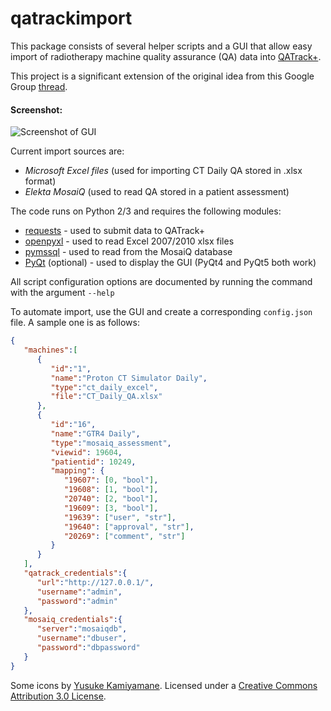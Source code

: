 # qatrackimport

This package consists of several helper scripts and a GUI that allow easy import of radiotherapy machine quality assurance (QA) data into [QATrack+](http://qatrackplus.com).

This project is a significant extension of the original idea from this Google Group [thread](https://groups.google.com/forum/#!msg/qatrack/vO5H-zsfgsc/otXZ65itI4YJ).

#### Screenshot:

![Screenshot of GUI](https://cloud.githubusercontent.com/assets/61406/7419859/7a9827f8-ef3d-11e4-9c6f-88e0242a9411.png)

Current import sources are:

* *Microsoft Excel files* (used for importing CT Daily QA stored in .xlsx format)
* *Elekta MosaiQ* (used to read QA stored in a patient assessment)

The code runs on Python 2/3 and requires the following modules:

* [requests](http://python-requests.org) - used to submit data to QATrack+
* [openpyxl](https://bitbucket.org/openpyxl/openpyxl) - used to read Excel 2007/2010 xlsx files
* [pymssql](http://www.pymssql.org/) - used to read from the MosaiQ database
* [PyQt](http://www.riverbankcomputing.com/software/pyqt/) (optional) - used to display the GUI (PyQt4 and PyQt5 both work)

All script configuration options are documented by running the command with the argument ```--help```

To automate import, use the GUI and create a corresponding ```config.json``` file. A sample one is as follows:

```json
{
   "machines":[
      {
         "id":"1",
         "name":"Proton CT Simulator Daily",
         "type":"ct_daily_excel",
         "file":"CT_Daily_QA.xlsx"
      },
      {
         "id":"16",
         "name":"GTR4 Daily",
         "type":"mosaiq_assessment",
         "viewid": 19604,
         "patientid": 10249,
         "mapping": {
            "19607": [0, "bool"],
            "19608": [1, "bool"],
            "20740": [2, "bool"],
            "19609": [3, "bool"],
            "19639": ["user", "str"],
            "19640": ["approval", "str"],
            "20269": ["comment", "str"]
         }
      }
   ],
   "qatrack_credentials":{
      "url":"http://127.0.0.1/",
      "username":"admin",
      "password":"admin"
   },
   "mosaiq_credentials":{
      "server":"mosaiqdb",
      "username":"dbuser",
      "password":"dbpassword"
   }
}

```

Some icons by [Yusuke Kamiyamane](http://p.yusukekamiyamane.com/). Licensed under a [Creative Commons Attribution 3.0 License](http://creativecommons.org/licenses/by/3.0/).

